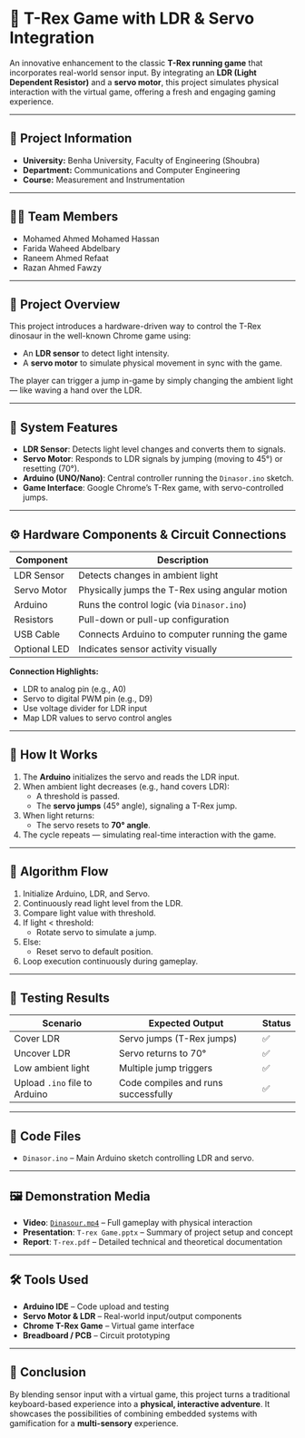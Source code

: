 # 🦖 T-Rex Game with LDR & Servo Integration

An innovative enhancement to the classic **T-Rex running game** that incorporates real-world sensor input. By integrating an **LDR (Light Dependent Resistor)** and a **servo motor**, this project simulates physical interaction with the virtual game, offering a fresh and engaging gaming experience.

---

## 🏫 Project Information

* **University:** Benha University, Faculty of Engineering (Shoubra)  
* **Department:** Communications and Computer Engineering  
* **Course:** Measurement and Instrumentation 

---

## 👩‍💻 Team Members

* Mohamed Ahmed Mohamed Hassan  
* Farida Waheed Abdelbary 
* Raneem Ahmed Refaat
* Razan Ahmed Fawzy 

---

## 📌 Project Overview

This project introduces a hardware-driven way to control the T-Rex dinosaur in the well-known Chrome game using:

- An **LDR sensor** to detect light intensity.
- A **servo motor** to simulate physical movement in sync with the game.

The player can trigger a jump in-game by simply changing the ambient light — like waving a hand over the LDR.

---

## 🧠 System Features

- **LDR Sensor**: Detects light level changes and converts them to signals.
- **Servo Motor**: Responds to LDR signals by jumping (moving to 45°) or resetting (70°).
- **Arduino (UNO/Nano)**: Central controller running the `Dinasor.ino` sketch.
- **Game Interface**: Google Chrome’s T-Rex game, with servo-controlled jumps.

---

## ⚙️ Hardware Components & Circuit Connections

| Component       | Description                                       |
|----------------|---------------------------------------------------|
| LDR Sensor      | Detects changes in ambient light                 |
| Servo Motor     | Physically jumps the T-Rex using angular motion  |
| Arduino         | Runs the control logic (via `Dinasor.ino`)       |
| Resistors       | Pull-down or pull-up configuration               |
| USB Cable       | Connects Arduino to computer running the game    |
| Optional LED    | Indicates sensor activity visually               |

**Connection Highlights:**

- LDR to analog pin (e.g., A0)
- Servo to digital PWM pin (e.g., D9)
- Use voltage divider for LDR input
- Map LDR values to servo control angles

---

## 🧾 How It Works

1. The **Arduino** initializes the servo and reads the LDR input.
2. When ambient light decreases (e.g., hand covers LDR):
   - A threshold is passed.
   - The **servo jumps** (45° angle), signaling a T-Rex jump.
3. When light returns:
   - The servo resets to **70° angle**.
4. The cycle repeats — simulating real-time interaction with the game.

---

## 📐 Algorithm Flow

1. Initialize Arduino, LDR, and Servo.
2. Continuously read light level from the LDR.
3. Compare light value with threshold.
4. If light < threshold:
   - Rotate servo to simulate a jump.
5. Else:
   - Reset servo to default position.
6. Loop execution continuously during gameplay.

---

## 🧪 Testing Results

| Scenario                        | Expected Output                     | Status |
|---------------------------------|-------------------------------------|--------|
| Cover LDR                       | Servo jumps (T-Rex jumps)           | ✅     |
| Uncover LDR                     | Servo returns to 70°                | ✅     |
| Low ambient light               | Multiple jump triggers              | ✅     |
| Upload `.ino` file to Arduino  | Code compiles and runs successfully | ✅     |

---

## 💾 Code Files

* `Dinasor.ino` – Main Arduino sketch controlling LDR and servo.

---

## 🖼 Demonstration Media

* **Video**: [`Dinasour.mp4`](#) – Full gameplay with physical interaction  
* **Presentation**: `T-rex Game.pptx` – Summary of project setup and concept  
* **Report**: `T-rex.pdf` – Detailed technical and theoretical documentation  

---

## 🛠 Tools Used

* **Arduino IDE** – Code upload and testing  
* **Servo Motor & LDR** – Real-world input/output components  
* **Chrome T-Rex Game** – Virtual game interface  
* **Breadboard / PCB** – Circuit prototyping  

---

## 🏁 Conclusion

By blending sensor input with a virtual game, this project turns a traditional keyboard-based experience into a **physical, interactive adventure**. It showcases the possibilities of combining embedded systems with gamification for a **multi-sensory** experience.


